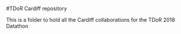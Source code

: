 #TDoR Cardiff repository

This is a folder to hold all the Cardiff collaborations for the TDoR 2018 Datathon

